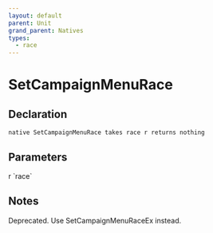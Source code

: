 ```yaml
---
layout: default
parent: Unit
grand_parent: Natives
types:
  - race
---
```


# SetCampaignMenuRace

## Declaration

```
native SetCampaignMenuRace takes race r returns nothing
```

## Parameters
<dl>
  <dt>r `race`</dt>
  <dd></dd>
</dl>

## Notes 
Deprecated. Use SetCampaignMenuRaceEx instead.